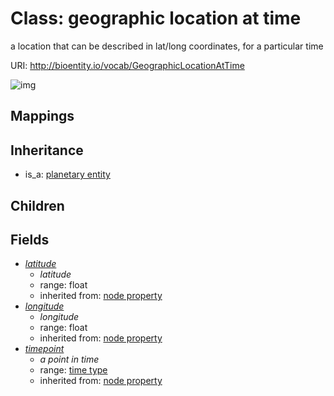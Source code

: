 # Class: geographic location at time


a location that can be described in lat/long coordinates, for a particular time

URI: http://bioentity.io/vocab/GeographicLocationAtTime

![img](http://yuml.me/diagram/nofunky/class/\[PlanetaryEntity]^-\[GeographicLocationAtTime|latitude:float%20%3F;longitude:float%20%3F;timepoint:time_type%20%3F],%20)
## Mappings

## Inheritance

 *  is_a: [planetary entity](PlanetaryEntity.md)
## Children

## Fields

 * _[latitude](latitude.md)_
    * _latitude_
    * range: float
    * inherited from: [node property](node_property.md)
 * _[longitude](longitude.md)_
    * _longitude_
    * range: float
    * inherited from: [node property](node_property.md)
 * _[timepoint](timepoint.md)_
    * _a point in time_
    * range: [time type](TimeType.md)
    * inherited from: [node property](node_property.md)

